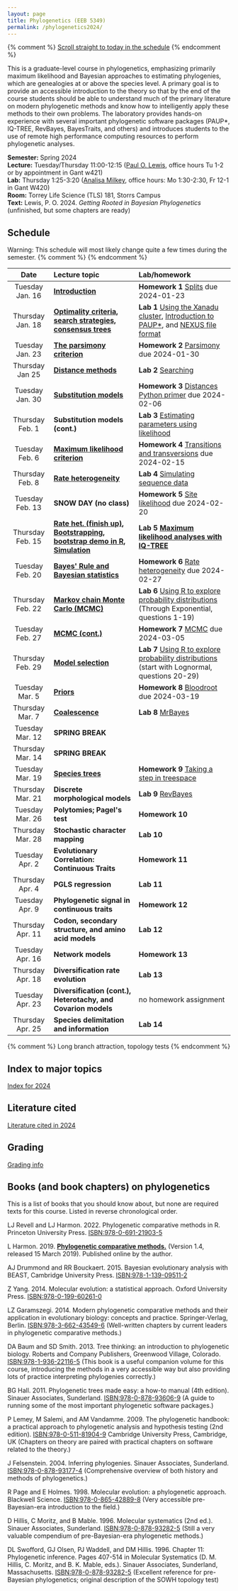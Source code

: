 ```yaml
---
layout: page
title: Phylogenetics (EEB 5349)
permalink: /phylogenetics2024/
---
```

{% comment %}
[Scroll straight to today in the schedule](#today)
{% endcomment %}

This is a graduate-level course in phylogenetics, emphasizing primarily maximum likelihood and Bayesian approaches to estimating phylogenies, which are genealogies at or above the species level. A primary goal is to provide an accessible introduction to the theory so that by the end of the course students should be able to understand much of the primary literature on modern phylogenetic methods and know how to intelligently apply these methods to their own problems. The laboratory provides hands-on experience with several important phylogenetic software packages (PAUP*, IQ-TREE, RevBayes, BayesTraits, and others) and introduces students to the use of remote high performance computing resources to perform phylogenetic analyses.

**Semester:** Spring 2024 <br/>
**Lecture:** Tuesday/Thursday 11:00-12:15 ([Paul O. Lewis](mailto:paul.lewis@uconn.edu), office hours Tu 1-2 or by appointment in Gant w421) <br/>
**Lab:** Thursday 1:25-3:20 ([Analisa Milkey](mailto:analisa.milkey@uconn.edu), office hours: Mo 1:30-2:30, Fr 12-1 in Gant W420) <br/>
**Room:** Torrey Life Science (TLS) 181, Storrs Campus <br/>
**Text:** Lewis, P. O. 2024. _Getting Rooted in Bayesian Phylogenetics_ (unfinished, but some chapters are ready)

## Schedule

Warning: This schedule will most likely change quite a few times during the semester.
{% comment %}
<a name="today"/>
{% endcomment %}

Date               |  Lecture topic                                                                                                                               |  Lab/homework
:----------------: | :------------------------------------------------------------------------------------------------------------------------------------------- | :------------------------
Tuesday Jan. 16    | **[Introduction](https://gnetum.eeb.uconn.edu/courses/phylogenetics/01-intro-annotated.pdf)**                                                | **Homework 1** [Splits](https://gnetum.eeb.uconn.edu/courses/phylogenetics/hw1-TreeFromSplits.pdf) due 2024-01-23
Thursday Jan. 18   | **[Optimality criteria, search strategies, consensus trees](https://gnetum.eeb.uconn.edu/courses/phylogenetics/02-searching-annotated.pdf)** | **Lab 1** [Using the Xanadu cluster](/xanadu/), [Introduction to PAUP*](/paup/), and [NEXUS file format](/nexus/)
Tuesday Jan. 23    | **[The parsimony criterion](https://gnetum.eeb.uconn.edu/courses/phylogenetics/03-parsimony-annotated.pdf)**                                 | **Homework 2** [Parsimony](https://gnetum.eeb.uconn.edu/courses/phylogenetics/hw2-parsimony.pdf) due 2024-01-30
Thursday Jan 25    | **[Distance methods](https://gnetum.eeb.uconn.edu/courses/phylogenetics/04-distances-annotated.pdf)**                                        | **Lab 2** [Searching](/searching/)
Tuesday Jan. 30    | **[Substitution models](https://gnetum.eeb.uconn.edu/courses/phylogenetics/05-models-annotated.pdf)**                                        | **Homework 3** [Distances](https://gnetum.eeb.uconn.edu/courses/phylogenetics/hw3-distance.pdf) [Python primer](https://plewis.github.io/python/) due 2024-02-06
Thursday Feb. 1    | **Substitution models (cont.)**                                                                                                              | **Lab 3** [Estimating parameters using likelihood](/likelihood/)
Tuesday Feb. 6     | **[Maximum likelihood criterion](https://gnetum.eeb.uconn.edu/courses/phylogenetics/06-likelihood-annotated.pdf)**                           | **Homework 4** [Transitions and transversions](https://gnetum.eeb.uconn.edu/courses/phylogenetics/04-hw4-k80beta.pdf) due 2024-02-15
Thursday Feb. 8    | **[Rate heterogeneity](https://gnetum.eeb.uconn.edu/courses/phylogenetics/07-ratehet-annotated.pdf)**                                        | **Lab 4** [Simulating sequence data](/simulation/)
Tuesday Feb. 13	   | **SNOW DAY (no class)**                                                                                                                      | **Homework 5** [Site likelihood](https://gnetum.eeb.uconn.edu/courses/phylogenetics/hw5-likelihood.pdf) due 2024-02-20
Thursday Feb. 15   | **[Rate het. (finish up)](https://gnetum.eeb.uconn.edu/courses/phylogenetics/07-ratehet2-annotated.pdf), [Bootstrapping](https://gnetum.eeb.uconn.edu/courses/phylogenetics/08-bootstrapping-annotated.pdf), [bootstrap demo in R](https://gnetum.eeb.uconn.edu/courses/phylogenetics/bootstrap.Rmd), [Simulation](https://gnetum.eeb.uconn.edu/courses/phylogenetics/08-simulation-annotated.pdf)** | **Lab 5 [Maximum likelihood analyses with IQ-TREE](/iqtree/)**
Tuesday Feb. 20    | **[Bayes' Rule and Bayesian statistics](https://gnetum.eeb.uconn.edu/courses/phylogenetics/09-bayesrule-annotated.pdf)**                     | **Homework 6** [Rate heterogeneity](/hwratehet/) due 2024-02-27
Thursday Feb. 22   | **[Markov chain Monte Carlo (MCMC)](https://gnetum.eeb.uconn.edu/courses/phylogenetics/10-mcmc-annotated.pdf)**                              | **Lab 6** [Using R to explore probability distributions](/rprobdist/) (Through Exponential, questions 1-19)
Tuesday Feb. 27    | **[MCMC (cont.)](https://gnetum.eeb.uconn.edu/courses/phylogenetics/11-mcmc2-annotated.pdf)**                                                | **Homework 7** [MCMC](/hwmcmc/) due 2024-03-05
Thursday Feb. 29   | **[Model selection](https://gnetum.eeb.uconn.edu/courses/phylogenetics/12-model-selection.pdf)**                                             | **Lab 7** [Using R to explore probability distributions](/rprobdist/) (start with Lognormal, questions 20-29)
Tuesday Mar. 5     | **[Priors](https://gnetum.eeb.uconn.edu/courses/phylogenetics/13-priors-annotated.pdf)**                                                     | **Homework 8** [Bloodroot](/hwbloodroot/) due 2024-03-19
Thursday Mar. 7    | **[Coalescence](https://gnetum.eeb.uconn.edu/courses/phylogenetics/14-coalescence-annotated.pdf)**                                           | **Lab 8** [MrBayes](/mrbayes/)
Tuesday Mar. 12    | **SPRING BREAK**                                                                                                                             |
Thursday Mar. 14   | **SPRING BREAK**                                                                                                                             |
Tuesday Mar.  19   | **[Species trees](https://gnetum.eeb.uconn.edu/courses/phylogenetics/15-species-trees-annotated.pdf)**                                       | **Homework 9** [Taking a step in treespace](/hwlocalmove/)
Thursday Mar. 21   | **Discrete morphological models**                                                                                                            | **Lab 9** [RevBayes](/revbayes/)
Tuesday Mar. 26    | **Polytomies; Pagel's test**                                                                                                                 | **Homework 10**
Thursday Mar. 28   | **Stochastic character mapping**                                                                                                             | **Lab 10**
Tuesday Apr. 2     | **Evolutionary Correlation: Continuous Traits**                                                                                              | **Homework 11**
Thursday Apr. 4    | **PGLS regression**                                                                                                                          | **Lab 11**
Tuesday Apr. 9     | **Phylogenetic signal in continuous traits**                                                                                                 | **Homework 12**
Thursday Apr. 11   | **Codon, secondary structure, and amino acid models**                                                                                        | **Lab 12**
Tuesday Apr. 16    | **Network models**                                                                                                                           | **Homework 13**
Thursday Apr. 18   | **Diversification rate evolution**                                                                                                           | **Lab 13**
Tuesday Apr. 23    | **Diversification (cont.), Heterotachy, and Covarion models**                                                                                | no homework assignment
Thursday Apr. 25   | **Species delimitation and information**                                                                                                     | **Lab 14**

{% comment %}
Long branch attraction, topology tests
{% endcomment %}

## Index to major topics

[Index for 2024](/index2024/)

## Literature cited

[Literature cited in 2024](/papers2024/)

## Grading

[Grading info](/grading/)

## Books (and book chapters) on phylogenetics

This is a list of books that you should know about, but none are required texts for this course. Listed in reverse chronological order.

LJ Revell and LJ Harmon. 2022. Phylogenetic comparative methods in R. Princeton University Press. [ISBN:978-0-691-21903-5](https://press.princeton.edu/books/paperback/9780691219035/phylogenetic-comparative-methods-in-r)

L Harmon. 2019. **[Phylogenetic comparative methods.](https://lukejharmon.github.io/pcm/)** (Version 1.4, released 15 March 2019). Published online by the author.

AJ Drummond and RR Bouckaert. 2015. Bayesian evolutionary analysis with BEAST, Cambridge University Press. [ISBN:978-1-139-09511-2](https://doi.org/10.1017/CBO9781139095112)

Z Yang. 2014. Molecular evolution: a statistical approach. Oxford University Press. [ISBN:978-0-199-60261-0](https://doi.org/10.1093/sysbio/syv002)

LZ Garamszegi. 2014. Modern phylogenetic comparative methods and their application in evolutionary biology: concepts and practice. Springer-Verlag, Berlin. [ISBN:978-3-662-43549-6](https://doi.org/10.1007/978-3-662-43550-2) (Well-written chapters by current leaders in phylogenetic comparative methods.)

DA Baum and SD Smith. 2013. Tree thinking: an introduction to phylogenetic biology. Roberts and Company Publishers, Greenwood Village, Colorado. [ISBN:978-1-936-22116-5](https://www.amazon.com/Tree-Thinking-Introduction-Phylogenetic-Biology/dp/1936221160) (This book is a useful companion volume for this course, introducing the methods in a very accessible way but also providing lots of practice interpreting phylogenies correctly.)

BG Hall. 2011. Phylogenetic trees made easy: a how-to manual (4th edition). Sinauer Associates, Sunderland. [ISBN:978-0-878-93606-9](https://www.amazon.com/Phylogenetic-Trees-Made-Easy-How/dp/0878936068) (A guide to running some of the most important phylogenetic software packages.)

P Lemey, M Salemi, and AM Vandamme. 2009. The phylogenetic handbook: a practical approach to phylogenetic analysis and hypothesis testing (2nd edition). [ISBN:978-0-511-81904-9](https://www.cambridge.org/core/books/phylogenetic-handbook/A9D63A454E76A5EBCCF1119B3C56D766) Cambridge University Press, Cambridge, UK (Chapters on theory are paired with practical chapters on software related to the theory.)

J Felsenstein. 2004. Inferring phylogenies. Sinauer Associates, Sunderland. [ISBN:978-0-878-93177-4](https://www.amazon.com/Inferring-Phylogenies-Joseph-Felsenstein/dp/0878931775) (Comprehensive overview of both history and methods of phylogenetics.)

R Page and E Holmes. 1998. Molecular evolution: a phylogenetic approach. Blackwell Science. [ISBN:978-0-865-42889-8](https://www.amazon.com/Molecular-Evolution-Roderick-D-M-Page/dp/0865428891) (Very accessible pre-Bayesian-era introduction to the field.)

D Hillis, C Moritz, and B Mable. 1996. Molecular systematics (2nd ed.). Sinauer Associates, Sunderland. [ISBN:978-0-878-93282-5](https://www.amazon.com/Molecular-Systematics-Second-David-Hillis/dp/0878932828) (Still a very valuable compendium of pre-Bayesian-era phylogenetic methods.)

DL Swofford, GJ Olsen, PJ Waddell, and DM Hillis. 1996. Chapter 11: Phylogenetic inference. Pages 407-514 in Molecular Systematics (D. M. Hillis, C. Moritz, and B. K. Mable, eds.). Sinauer Associates, Sunderland, Massachusetts. [ISBN:978-0-878-93282-5](https://www.amazon.com/Molecular-Systematics-Second-David-Hillis/dp/0878932828) (Excellent reference for pre-Bayesian phylogenetics; original description of the SOWH topology test)

